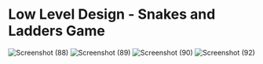 # Low Level Design - Snakes and Ladders Game
![Screenshot (88)](https://user-images.githubusercontent.com/72642273/145794584-88fb0f43-5bc8-4a7e-bdb6-eab3d65658c2.png)
![Screenshot (89)](https://user-images.githubusercontent.com/72642273/145794614-26ed42e7-6af6-45f4-8690-da9e150af81e.png)
![Screenshot (90)](https://user-images.githubusercontent.com/72642273/145794655-9463a006-2446-405e-a384-d1925aa65e7b.png)
![Screenshot (92)](https://user-images.githubusercontent.com/72642273/145794667-da81c055-6a95-46fe-9033-3e4083601074.png)



